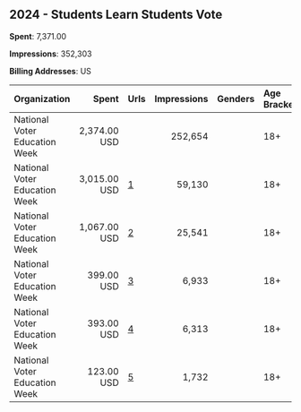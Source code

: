 ## 2024 - Students Learn Students Vote 
**Spent**: 7,371.00

**Impressions**: 352,303

**Billing Addresses**: US

|Organization|Spent|Urls|Impressions|Genders|Age Brackets|Country Codes|
|:---|---:|:---|---:|:---|:---|:---|
|National Voter Education Week|2,374.00 USD||252,654||18+|united states|
|National Voter Education Week|3,015.00 USD|[1](https://www.snap.com/political-ads/asset/a05d3a06e41734b4c6279e329c5dc76587a591b6f2508215bb1790295e3e0225?mediaType=mp4)|59,130||18+|united states|
|National Voter Education Week|1,067.00 USD|[2](https://www.snap.com/political-ads/asset/4d7a79a5a56655f1f290f5f2814ec0c9e2ce86014b8de790dac54d492f997553?mediaType=mp4)|25,541||18+|united states|
|National Voter Education Week|399.00 USD|[3](https://www.snap.com/political-ads/asset/e56cd9013212a47b634955c64a28d45e199df2743f2f985bfc717ca181b5fbf0?mediaType=mp4)|6,933||18+|united states|
|National Voter Education Week|393.00 USD|[4](https://www.snap.com/political-ads/asset/849fe9da11375be24be3554e5d66e27a8d377732abfbbdc65b740a32fba310a0?mediaType=mp4)|6,313||18+|united states|
|National Voter Education Week|123.00 USD|[5](https://www.snap.com/political-ads/asset/4d7a79a5a56655f1f290f5f2814ec0c9e2ce86014b8de790dac54d492f997553?mediaType=mp4)|1,732||18+|united states|
